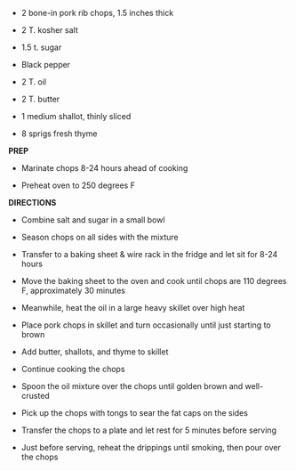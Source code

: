-   2 bone-in pork rib chops, 1.5 inches thick

-   2 T. kosher salt

-   1.5 t. sugar

-   Black pepper

-   2 T. oil

-   2 T. butter

-   1 medium shallot, thinly sliced

-   8 sprigs fresh thyme

**PREP**

-   Marinate chops 8-24 hours ahead of cooking

-   Preheat oven to 250 degrees F

**DIRECTIONS**

-   Combine salt and sugar in a small bowl

-   Season chops on all sides with the mixture

-   Transfer to a baking sheet & wire rack in the fridge and let sit for
    8-24 hours

-   Move the baking sheet to the oven and cook until chops are 110
    degrees F, approximately 30 minutes

-   Meanwhile, heat the oil in a large heavy skillet over high heat

-   Place pork chops in skillet and turn occasionally until just
    starting to brown

-   Add butter, shallots, and thyme to skillet

-   Continue cooking the chops

-   Spoon the oil mixture over the chops until golden brown and
    well-crusted

-   Pick up the chops with tongs to sear the fat caps on the sides

-   Transfer the chops to a plate and let rest for 5 minutes before
    serving

-   Just before serving, reheat the drippings until smoking, then pour
    over the chops
